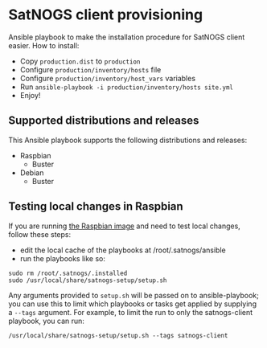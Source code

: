 # SatNOGS client provisioning

Ansible playbook to make the installation procedure for SatNOGS client easier.
How to install:

* Copy `production.dist` to `production`
* Configure `production/inventory/hosts` file
* Configure `production/inventory/host_vars` variables
* Run `ansible-playbook -i production/inventory/hosts site.yml`
* Enjoy!

## Supported distributions and releases

This Ansible playbook supports the following distributions and releases:

* Raspbian
  * Buster
* Debian
  * Buster

## Testing local changes in Raspbian

If you are running [the Raspbian
image](https://wiki.satnogs.org/Raspberry_Pi_3#Raspbian) and need to
test local changes, follow these steps:

- edit the local cache of the playbooks at /root/.satnogs/ansible
- run the playbooks like so:

```
sudo rm /root/.satnogs/.installed
sudo /usr/local/share/satnogs-setup/setup.sh
```

Any arguments provided to `setup.sh` will be passed on to
ansible-playbook; you can use this to limit which playbooks or tasks
get applied by supplying a `--tags` argument.  For example, to limit
the run to only the satnogs-client playbook, you can run:

```
/usr/local/share/satnogs-setup/setup.sh --tags satnogs-client
```
